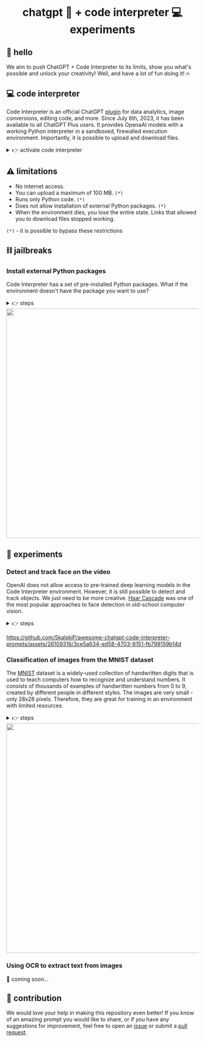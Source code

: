<h1 align="center">chatgpt 💬 + code interpreter 💻 experiments</h1>

## 👋 hello

We aim to push ChatGPT + Code Interpreter to its limits, show you what's possible and unlock your creativity! Well, and have a lot of fun doing it! 🔥

## 💻 code interpreter

Code Interpreter is an official ChatGPT [plugin](https://openai.com/blog/chatgpt-plugins) for data analytics, image conversions, editing code, and more. Since July 6th, 2023, it has been available to all ChatGPT Plus users. It provides OpenaAI models with a working Python interpreter in a sandboxed, firewalled execution environment. Importantly, it is possible to upload and download files.

<details close>
<summary>👉 activate code interpreter</summary>

1. Navigate to ChatGPT settings.

2. Activate Code Interpreter in the "Beta features" tab.

    <img width="600" src="https://github.com/SkalskiP/awesome-chatgpt-code-interpreter-experiments/assets/26109316/18fadd19-90d0-4e05-9882-6cfac8990f68">
    
    <br>
    <br>

3. Select GPT-4 + Code Interpreter environment.

    <img width="600" src="https://github.com/SkalskiP/awesome-chatgpt-code-interpreter-experiments/assets/26109316/33e5831a-0098-4252-80ec-80d992a254aa">

</details>

## ⚠️ limitations

- No internet access.
- You can upload a maximum of 100 MB. `(*)`
- Runs only Python code. `(*)`
- Does not allow installation of external Python packages. `(*)`
- When the environment dies, you lose the entire state. Links that allowed you to download files stopped working.

`(*)` - it is possible to bypass these restrictions

## ⛓️ jailbreaks

### Install external Python packages

Code Interpreter has a set of pre-installed Python packages. What if the environment doesn't have the package you want to use?

<details close>
<summary>👉 steps</summary>

1. Upload your `.whl` file and ask ChatGPT to install it.

    <img width="600" src="https://github.com/SkalskiP/awesome-chatgpt-code-interpreter-experiments/assets/26109316/c2a2cdd5-4847-40da-810f-6b7ddc4418f7">
    
    <br>
    <br>

2. Ask nicely.

    <img width="600" src="https://github.com/SkalskiP/awesome-chatgpt-code-interpreter-experiments/assets/26109316/e9d4abf5-0cc2-485d-88b0-22430517e8df">
    
    <br>
    <br>

3. Import your package.

</details>

<img width="600" src="https://github.com/SkalskiP/awesome-chatgpt-code-interpreter-experiments/assets/26109316/b96dc0ea-d720-4778-8ffa-70a41e17984f">

## 🧪 experiments

### Detect and track face on the video

OpenAI does not allow access to pre-trained deep learning models in the Code Interpreter environment. However, it is still possible to detect and track objects. We just need to be more creative. [Haar Cascade](https://en.wikipedia.org/wiki/Haar-like_feature) was one of the most popular approaches to face detection in old-school computer vision. 

<details close>
<summary>👉 steps</summary>


1. Upload input video.

    <details close>
    <summary>👉 display input video</summary>
    
    https://github.com/SkalskiP/awesome-chatgpt-code-interpreter-prompts/assets/26109316/9ec21cf7-84c6-4be6-a8e4-c439dcee945c
      
    </details>

2. Confirm that ChatGPT can successfully process the video. Extract the first frame and display it.

    <img width="600" src="https://github.com/SkalskiP/awesome-chatgpt-code-interpreter-experiments/assets/26109316/47f37093-eab4-4b7b-95c2-b5eec19b1b11">
    
    <br>
    <br>

3. Run Haar Cascade face detection on a single video frame.

    <img width="600" src="https://github.com/SkalskiP/awesome-chatgpt-code-interpreter-experiments/assets/26109316/ce0b9bb4-f738-48cb-aa4c-56a8f2fcedeb">
    
    <br>
    <br>

4. Run Haar Cascade face detection on the whole video.

    <img width="600" src="https://github.com/SkalskiP/awesome-chatgpt-code-interpreter-experiments/assets/26109316/349222c4-2f44-4108-bf09-685fe39b6331">
    
    <br>
    <br>

    <details close>
    <summary>👉 display result video</summary>
    
    https://github.com/SkalskiP/awesome-chatgpt-code-interpreter-prompts/assets/26109316/45dc0f0c-f770-4766-be06-b238ff0adc5a
      
    </details>

5. Use box IoU to remove false positives.

    <img width="600" src="https://github.com/SkalskiP/awesome-chatgpt-code-interpreter-experiments/assets/26109316/fde28da2-fdf1-4a90-a5da-2b8b2eb6e0d4">
    
    <br>
    <br>

    <details close>
    <summary>👉 display result video</summary>
    
    https://github.com/SkalskiP/awesome-chatgpt-code-interpreter-prompts/assets/26109316/19bcd6cc-9160-4c4c-b2fd-e628c355a25d
      
    </details>

6. Crop video to follow the face.

    <img width="600" src="https://github.com/SkalskiP/awesome-chatgpt-code-interpreter-experiments/assets/26109316/537b6ebf-18c0-4595-bff6-066a566b9228">
    
</details>

https://github.com/SkalskiP/awesome-chatgpt-code-interpreter-prompts/assets/26109316/3ce5a634-ed58-4703-8151-fb799159b14d

### Classification of images from the MNIST dataset

The [MNIST](https://www.kaggle.com/datasets/hojjatk/mnist-dataset) dataset is a widely-used collection of handwritten digits that is used to teach computers how to recognize and understand numbers. It consists of thousands of examples of handwritten numbers from 0 to 9, created by different people in different styles. The images are very small - only 28x28 pixels. Therefore, they are great for training in an environment with limited resources.

<details close>
<summary>👉 steps</summary>

1. Upload the MNIST dataset into the Code Interpreter environment.

2. only 10% of the original dataset is loaded to save hard drive and memory space.

    <img width="600" src="https://github.com/SkalskiP/awesome-chatgpt-code-interpreter-experiments/assets/26109316/7fcf0b4c-9368-478a-b157-dadd4dd4fb83">
    
    <br>
    <br>

3. Make sure that Code Interpreter knows how to process data.

    <img width="600" src="https://github.com/SkalskiP/awesome-chatgpt-code-interpreter-experiments/assets/26109316/d45fa91c-64de-4a30-9595-3c4f638d04d0">
    
    <br>
    <br>

4. Split data into train and test subsets.

    <img width="600" src="https://github.com/SkalskiP/awesome-chatgpt-code-interpreter-experiments/assets/26109316/b677c7d7-9380-470e-a32d-4baa8beaff5f">
    
    <br>
    <br>

5. Train sci-kit learn [Support Vector Classifier](https://scikit-learn.org/stable/modules/generated/sklearn.svm.SVC.html) on the test set.

    <img width="600" src="https://github.com/SkalskiP/awesome-chatgpt-code-interpreter-experiments/assets/26109316/fd8b636f-5fcb-456c-abd9-14eadbd779d7">
    
    <br>
    <br>

6. Evaluate the trained model on the test set.

    <img width="600" src="https://github.com/SkalskiP/awesome-chatgpt-code-interpreter-experiments/assets/26109316/3b0bd652-41dd-4180-9190-dff9bb012a12">
    
    <br>
    <br>

7. Visualize false classification results.

    <img width="600" src="https://github.com/SkalskiP/awesome-chatgpt-code-interpreter-experiments/assets/26109316/216c9203-36be-4ce1-88d2-8bf2a1b3e411">
    
    <br>
    <br>

8. Download the trained model.

    <img width="600" src="https://github.com/SkalskiP/awesome-chatgpt-code-interpreter-experiments/assets/26109316/365dad9b-b40a-4796-81d5-0d722aca3350">

</details>

<img width="600" src="https://github.com/SkalskiP/awesome-chatgpt-code-interpreter-experiments/assets/26109316/c52e63eb-5fb1-4f7f-9908-25171071f354">

### Using OCR to extract text from images

🚧 coming soon...

## 🦸 contribution

We would love your help in making this repository even better! If you know of an amazing prompt you would like to share, or if you have any suggestions for improvement, feel free to open an
[issue](https://github.com/SkalskiP/awesome-code-interpreter-prompts/issues) or submit a
[pull request](https://github.com/SkalskiP/awesome-code-interpreter-prompts/pulls).

